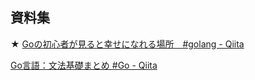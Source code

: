 ## 資料集
★ [Goの初心者が見ると幸せになれる場所　#golang - Qiita](https://qiita.com/tenntenn/items/0e33a4959250d1a55045)

[Go言語：文法基礎まとめ #Go - Qiita](https://qiita.com/HiromuMasuda0228/items/65b9a593275f769f6b69)
